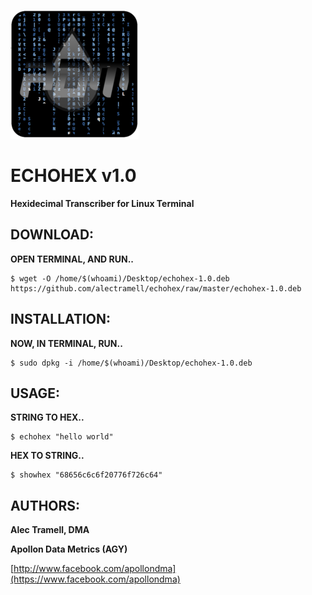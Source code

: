 ![Apollon Data Metrics](https://github.com/alectramell/beacons/raw/master/icon.png)
# ECHOHEX v1.0 #
**Hexidecimal Transcriber for Linux Terminal**

## DOWNLOAD: ##

**OPEN TERMINAL, AND RUN..**

	$ wget -O /home/$(whoami)/Desktop/echohex-1.0.deb https://github.com/alectramell/echohex/raw/master/echohex-1.0.deb

## INSTALLATION: ##

**NOW, IN TERMINAL, RUN..**

	$ sudo dpkg -i /home/$(whoami)/Desktop/echohex-1.0.deb

## USAGE: ##

**STRING TO HEX..**

	$ echohex "hello world"

**HEX TO STRING..**

	$ showhex "68656c6c6f20776f726c64"

## AUTHORS: ##

**Alec Tramell, DMA**
	
**Apollon Data Metrics (AGY)**

[http://www.facebook.com/apollondma](https://www.facebook.com/apollondma)
	
	
